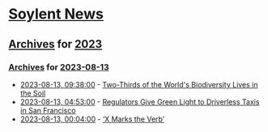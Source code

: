 # [Soylent News](../../../README.md)

## [Archives](../../index.md) for [2023](../index.md)

### [Archives](../../index.md) for [2023-08-13](index.md)

* [2023-08-13, 09:38:00](https://soylentnews.org/article.pl?sid=23/08/12/2220232&from=rss) - [Two-Thirds of the World's Biodiversity Lives in the Soil](https://soylentnews.org/article.pl?sid=23/08/12/2220232&from=rss)
* [2023-08-13, 04:53:00](https://soylentnews.org/article.pl?sid=23/08/12/1933201&from=rss) - [Regulators Give Green Light to Driverless Taxis in San Francisco](https://soylentnews.org/article.pl?sid=23/08/12/1933201&from=rss)
* [2023-08-13, 00:04:00](https://soylentnews.org/article.pl?sid=23/08/12/1047236&from=rss) - [‘X Marks the Verb’](https://soylentnews.org/article.pl?sid=23/08/12/1047236&from=rss)
